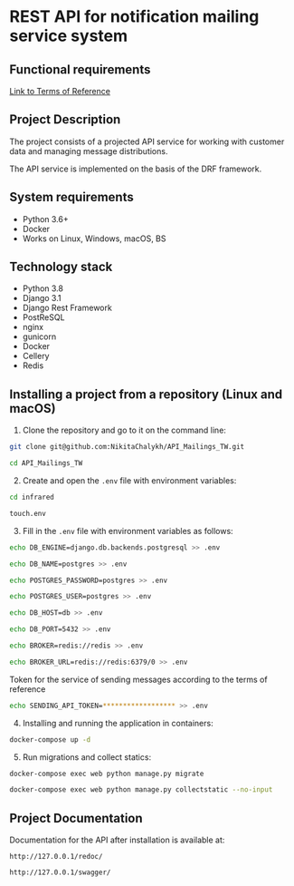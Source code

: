 REST API for notification mailing service system
=====

Functional requirements
----------
[Link to Terms of Reference](https://www.craft.do/s/n6OVYFVUpq0o6L)

Project Description
----------
The project consists of a projected API service for working with customer data and managing message distributions.

The API service is implemented on the basis of the DRF framework.

System requirements
----------

* Python 3.6+
* Docker
* Works on Linux, Windows, macOS, BS

Technology stack
----------

* Python 3.8
* Django 3.1
* Django Rest Framework
* PostReSQL
* nginx
* gunicorn
* Docker
* Cellery
* Redis

Installing a project from a repository (Linux and macOS)
----------
1. Clone the repository and go to it on the command line:
```bash
git clone git@github.com:NikitaChalykh/API_Mailings_TW.git

cd API_Mailings_TW
```

2. Create and open the ```.env``` file with environment variables:
```bash
cd infrared

touch.env
```

3. Fill in the ```.env``` file with environment variables as follows:
```bash
echo DB_ENGINE=django.db.backends.postgresql >> .env

echo DB_NAME=postgres >> .env

echo POSTGRES_PASSWORD=postgres >> .env

echo POSTGRES_USER=postgres >> .env

echo DB_HOST=db >> .env

echo DB_PORT=5432 >> .env

echo BROKER=redis://redis >> .env

echo BROKER_URL=redis://redis:6379/0 >> .env
```
Token for the service of sending messages according to the terms of reference
```bash
echo SENDING_API_TOKEN=****************** >> .env
```

4. Installing and running the application in containers:
```bash
docker-compose up -d
```

5. Run migrations and collect statics:
```bash
docker-compose exec web python manage.py migrate

docker-compose exec web python manage.py collectstatic --no-input
```
Project Documentation
----------
Documentation for the API after installation is available at:

```http://127.0.0.1/redoc/```

```http://127.0.0.1/swagger/```

